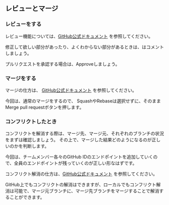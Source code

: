 ## レビューとマージ
### レビューをする
レビュー機能については、[GitHub公式ドキュメント](https://docs.github.com/ja/github/collaborating-with-pull-requests/reviewing-changes-in-pull-requests) を参照してください。

修正して欲しい部分があったり、よくわからない部分があるときは、はコメントしましょう。

プルリクエストを承認する場合は、Approveしましょう。

### マージをする
マージの仕方は、
[GitHub公式ドキュメント](https://docs.github.com/ja/github/collaborating-with-pull-requests/incorporating-changes-from-a-pull-request/merging-a-pull-request) を参照してください。

今回は、通常のマージをするので、 SquashやRebaseは選択せずに、そのままMerge pull requestボタンを押します。

### コンフリクトしたとき

コンフリクトを解消する際は、マージ先、マージ元、それぞれのブランチの状況をまずは確認しましょう。
その上で、マージした結果どのようになるのが正しいのかを判断します。

今回は、チームメンバー各々のGitHub IDのエンドポイントを追加していくので、全員のエンドポイントが残っていくのが正しい形なはずです。

コンフリクト解消の仕方は、[GitHub公式ドキュメント](https://docs.github.com/ja/github/collaborating-with-pull-requests/addressing-merge-conflicts/resolving-a-merge-conflict-on-github) を参照してください。

GitHub上でもコンフリクトの解消はできますが、ローカルでもコンフリクト解消は可能で、マージ元ブランチに、マージ先ブランチをマージすることで解消することができます。
